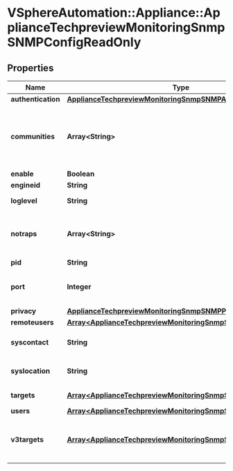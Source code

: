 # VSphereAutomation::Appliance::ApplianceTechpreviewMonitoringSnmpSNMPConfigReadOnly

## Properties
Name | Type | Description | Notes
------------ | ------------- | ------------- | -------------
**authentication** | [**ApplianceTechpreviewMonitoringSnmpSNMPAuthProto**](ApplianceTechpreviewMonitoringSnmpSNMPAuthProto.md) |  | 
**communities** | **Array&lt;String&gt;** | Set up to ten communities, each of no more than 64 characters long. The format is: community1[,community2,...]. This setting overwrites any previous settings. | 
**enable** | **Boolean** | Set enable to true/false | 
**engineid** | **String** | Set SNMPv3 engine ID. | 
**loglevel** | **String** | System Agent syslog logging level: debug|info|warning|error. | 
**notraps** | **Array&lt;String&gt;** | Comma-separated list of trap OIDs (object identifiers) for traps not to be sent by the agent. Use &#39;reset&#39; to clear the setting. | 
**pid** | **String** | Set up pid | 
**port** | **Integer** | Set up a UDP port which the SNMP agent uses to listen on for polling requests. The default UDP port is 161. | 
**privacy** | [**ApplianceTechpreviewMonitoringSnmpSNMPPrivProto**](ApplianceTechpreviewMonitoringSnmpSNMPPrivProto.md) |  | 
**remoteusers** | [**Array&lt;ApplianceTechpreviewMonitoringSnmpSNMPRemoteUser&gt;**](ApplianceTechpreviewMonitoringSnmpSNMPRemoteUser.md) | Set up remote users. | 
**syscontact** | **String** | System contact string as presented in sysContact.0. Up to 255 characters long. | 
**syslocation** | **String** | System location string as presented in sysLocation.0. Up to 255 characters long. | 
**targets** | [**Array&lt;ApplianceTechpreviewMonitoringSnmpSNMPv1TrapTarget&gt;**](ApplianceTechpreviewMonitoringSnmpSNMPv1TrapTarget.md) | Set up to three targets to which to send SNMPv1 traps. | 
**users** | [**Array&lt;ApplianceTechpreviewMonitoringSnmpSNMPUser&gt;**](ApplianceTechpreviewMonitoringSnmpSNMPUser.md) | Set up to five local users. | 
**v3targets** | [**Array&lt;ApplianceTechpreviewMonitoringSnmpSNMPv3Target&gt;**](ApplianceTechpreviewMonitoringSnmpSNMPv3Target.md) | Set up to three SNMPv3 notification targets. Format is: ip-or-hostname[@port]/remote-user/security-level/trap|inform[,...]. | 


